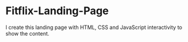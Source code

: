 # Fitflix-Landing-Page

I create this landing page with HTML, CSS and JavaScript interactivity to show the content.

